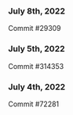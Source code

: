 ### July 8th, 2022

Commit #29309

### July 5th, 2022

Commit #314353


### July 4th, 2022

Commit #72281
